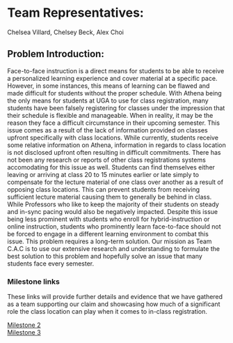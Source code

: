 # Team Representatives:
Chelsea Villard, Chelsey Beck, Alex Choi

## Problem Introduction:

Face-to-face instruction is a direct means for students to be able to receive a personalized learning experience and cover material at a specific pace. However, in some instances, this means of learning can be flawed and made difficult for students without the proper schedule. With Athena being the only means for students at UGA to use for class registration, many students have been falsely registering for classes under the impression that their schedule is flexible and manageable. When in reality, it may be the reason they face a difficult circumstance in their upcoming semester. This issue comes as a result of the lack of information provided on classes upfront specifically with class locations. While currently, students receive some relative information on Athena, information in regards to class location is not disclosed upfront often resulting in difficult commitments. There has not been any research or reports of other class registrations systems accomodating for this issue as well. Students can find themselves either leaving or arriving at class 20 to 15 minutes earlier or late simply to compensate for the lecture material of one class over another as a result of opposing class locations. This can prevent students from receiving sufficient lecture material causing them to generally be behind in class. While Professors who like to keep the majority of their students on steady and in-sync pacing would also be negatively impacted. Despite this issue being less prominent with students who enroll for hybrid-instruction or online instruction, students who prominently learn face-to-face should not be forced to engage in a different learning environment to combat this issue. This problem requires a long-term solution. Our mission as Team C.A.C is to use our extensive research and understanding to formulate the best solution to this problem and hopefully solve an issue that many students face every semester.

### Milestone links

These links will provide further details and evidence that we have gathered as a team supporting our claim and showcasing how much of a significant role the class location can play when it comes to in-class registration.

[Milestone 2](https://cav90839.github.io/Milestone-2/)<br />
[Milestone 3](https://github.com/cav90839/Milestone-3/)

